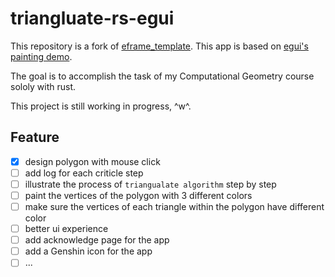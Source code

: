 # triangluate-rs-egui

This repository is a fork of [eframe_template](https://deps.rs/repo/github/emilk/eframe_template). This app is based on [egui's painting demo](https://github.com/emilk/egui/blob/master/crates/egui_demo_lib/src/demo/painting.rs).

The goal is to accomplish the task of my Computational Geometry course sololy with rust.

This project is still working in progress, ^w^.

## Feature

* [x] design polygon with mouse click
* [ ] add log for each criticle step
* [ ] illustrate the process of `triangualate algorithm` step by step
* [ ] paint the vertices of the polygon with 3 different colors
* [ ] make sure the vertices of each triangle within the polygon have different color
* [ ] better ui experience
* [ ] add acknowledge page for the app
* [ ] add a Genshin icon for the app
* [ ] ...